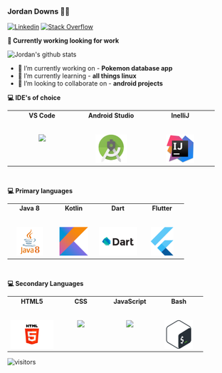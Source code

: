 ### Jordan Downs 👨‍💻

[![Linkedin](https://img.shields.io/badge/-LinkedIn-222222?style=flat-square&logo=Linkedin&logoColor=white&link=https://www.linkedin.com/in/jordan-downs-5a546a104/)](https://www.linkedin.com/in/jordan-downs-5a546a104/)
[![Stack Overflow](https://img.shields.io/badge/-Stack%20Overflow-222222?style=flat-square&logo=stack-overflow&logoColor=white&link=)]()

**💼 Currently working looking for work**

![Jordan's github stats](https://github-readme-stats.vercel.app/api?username=jurdunnn&show_icons=true&line_height=30)

- 🔭 I’m currently working on - **Pokemon database app**
- 🌱 I’m currently learning - **all things linux**
- 👯 I’m looking to collaborate on - **android projects**

**💻 IDE's of choice**
<table>
  <tbody style="font-weight bold">
    <tr valign="top">
      <td width="25%" align="center">
        <span><b>VS Code<b></span><br><br><br>
        <img height="64px" src="https://cdn.svgporn.com/logos/visual-studio-code.svg">
      </td>
      <td width="25%" align="center">
        <span><b>Android Studio<b></span><br><br><br>
        <img height="64px" src="https://github.com/jurdunnn/jurdunnn/blob/main/androidstudiologo.png">
      </td>
      <td width="25%" align="center">
        <span><b>InelliJ<b></span><br><br><br>
        <img height="64px" src="https://github.com/jurdunnn/jurdunnn/blob/main/intellij.png">
      </td>
    </tr>
  </tbody>
</table>

<br>

**💻 Primary languages**
<table>
  <tbody>
    <tr valign="top">
      <td width="25%" align="center">
        <span><b>Java 8</b></span><br><br><br>
        <img height="64px" src="https://github.com/jurdunnn/jurdunnn/blob/main/java8.png">
      </td>
      <td width="25%" align="center">
        <span><b>Kotlin<b></span><br><br><br>
        <img height="64px" src="https://github.com/jurdunnn/jurdunnn/blob/main/kotlin.png">
      </td>
      <td width="25%" align="center">
        <span><b>Dart<b></span><br><br><br>
        <img height="64px" src="https://github.com/jurdunnn/jurdunnn/blob/main/dart.png">
      </td>
      <td width="25%" align="center">
        <span><b>Flutter<b></span><br><br><br>
        <img height="64px" src="https://github.com/jurdunnn/jurdunnn/blob/main/flutter.png">
      </td>
    </tr>
  </tbody>
</table>

<br>

**💻 Secondary Languages**
<table>
  <tbody>
    <tr valign="top">
      <td width="25%" align="center">
        <span><b>HTML5<b></span><br><br><br>
        <img height="64px" src="https://github.com/jurdunnn/jurdunnn/blob/main/html5.jpeg">
      </td>
      <td width="25%" align="center">
        <span><b>CSS<b></span><br><br><br>
        <img height="64px" src="https://cdn.svgporn.com/logos/css-3.svg">
      </td>
      <td width="25%" align="center">
        <span><b>JavaScript<b></span><br><br><br>
        <img height="64px" src="https://cdn.svgporn.com/logos/javascript.svg">
      </td>
      <td width="25%" align="center">
        <span><b>Bash<b></span><br><br><br>
        <img height="64px" src="https://github.com/jurdunnn/jurdunnn/blob/main/bash.png">
      </td>
    </tr>
  </tbody>
</table>

![visitors](https://visitor-badge.glitch.me/badge?page_id=jurdunnn)
